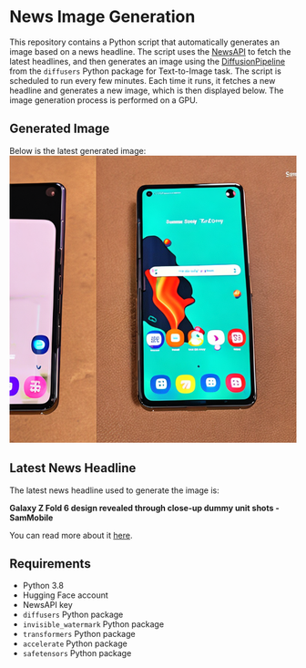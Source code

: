 # News Image Generation
This repository contains a Python script that automatically generates an image based on a news headline. The script uses the [NewsAPI](https://newsapi.org/) to fetch the latest headlines, and then generates an image using the [DiffusionPipeline](https://github.com/huggingface/diffusers) from the `diffusers` Python package for Text-to-Image task.
The script is scheduled to run every few minutes. Each time it runs, it fetches a new headline and generates a new image, which is then displayed below. The image generation process is performed on a GPU.

## Generated Image
Below is the latest generated image:
![Generated Image](image.png)

## Latest News Headline
The latest news headline used to generate the image is:

**Galaxy Z Fold 6 design revealed through close-up dummy unit shots - SamMobile**

You can read more about it [here](https://news.google.com/rss/articles/CBMiSGh0dHBzOi8vd3d3LnNhbW1vYmlsZS5jb20vbmV3cy9nYWxheHktei1mb2xkLTYtZHVtbXktdW5pdC1pbWFnZXMtbGVha2VkL9IBAA?oc=5).

## Requirements
- Python 3.8
- Hugging Face account
- NewsAPI key
- `diffusers` Python package
- `invisible_watermark` Python package
- `transformers` Python package
- `accelerate` Python package
- `safetensors` Python package
